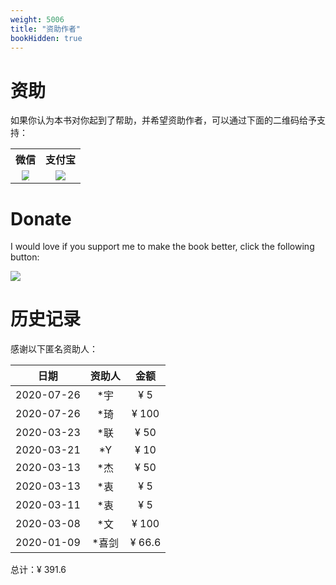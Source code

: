 ```yaml
---
weight: 5006
title: "资助作者"
bookHidden: true
---
```


# 资助

如果你认为本书对你起到了帮助，并希望资助作者，可以通过下面的二维码给予支持：

<table style="text-align: center;">
<tr>
<th>微信</th><th>支付宝</th>
</tr>
<tr>
<td>
<img src="../assets/wechat.jpg" style="margin: 0 auto; max-width: 40%"/>
</td>
<td>
<img src="../assets/alipay.jpg" style="margin: 0 auto; max-width: 40%">
</td>
</tr>

</table>

# Donate

I would love if you support me to make the book better, click the following button:

[![](https://img.shields.io/badge/捐赠-PayPal-104098.svg?style=popout-square&logo=PayPal)](https://www.paypal.me/changkunde/4.99eur)

# 历史记录

感谢以下匿名资助人：

| 日期 | 资助人 | 金额 |
|:--:|:--:|:--:|
| 2020-07-26 | *宇 | ¥ 5 |
| 2020-07-26 | *琦 | ¥ 100 |
| 2020-03-23 | *联 | ¥ 50 |
| 2020-03-21 | *Y | ¥ 10 | 
| 2020-03-13 | *杰 | ¥ 50 |
| 2020-03-13 | *衷 | ¥ 5 |
| 2020-03-11 | *衷 | ¥ 5 |
| 2020-03-08 | *文 | ¥ 100 | 
| 2020-01-09 | *喜剑 | ¥ 66.6 |

总计：¥ 391.6